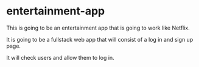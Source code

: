 # entertainment-app

This is going to be an entertainment app that is going to work like Netflix.

It is going to be a fullstack web app that will consist of a log in and sign up page.

It will check users and allow them to log in.
